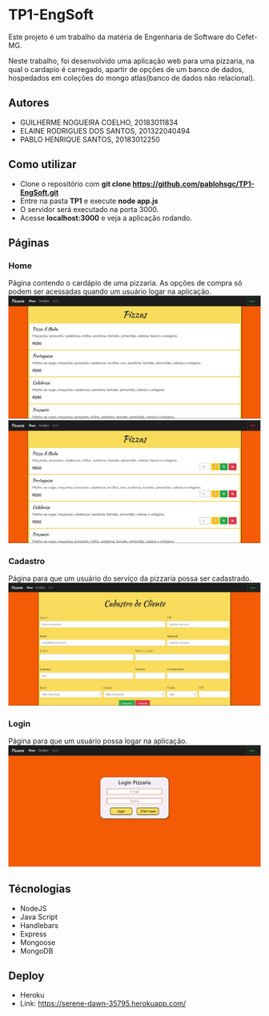 # TP1-EngSoft
Este projeto é um trabalho da matéria de Engenharia de Software do Cefet-MG. 

Neste trabalho, foi desenvolvido uma aplicação web para uma pizzaria, na qual o cardapio é carregado, apartir de opções de um banco de dados, hospedados em coleções do mongo atlas(banco de dados não relacional).

## Autores
 - GUILHERME NOGUEIRA COELHO, 20183011834
 - ELAINE RODRIGUES DOS SANTOS, 201322040494
 - PABLO HENRIQUE SANTOS, 20183012250

## Como utilizar
- Clone o repositório com **git clone https://github.com/pablohsgc/TP1-EngSoft.git**
- Entre na pasta **TP1** e execute **node app.js**
- O servidor será executado na porta 3000.
- Acesse **localhost:3000** e veja a aplicação rodando.

## Páginas
### Home
Página contendo o cardápio de uma pizzaria. As opções de compra só podem ser acessadas quando um usuário logar na aplicação.
![Home 1](images/home1.PNG)
![Home 2](images/home2.PNG)

### Cadastro
Página para que um usuário do serviço da pizzaria possa ser cadastrado.
![Cadastro cliente](images/cadastro.PNG)

### Login
Página para que um usuário possa logar na aplicação.
![Login cliente](images/login.PNG)


## Técnologias
 - NodeJS
 - Java Script
 - Handlebars
 - Express
 - Mongoose
 - MongoDB

## Deploy
 - Heroku
 - Link: https://serene-dawn-35795.herokuapp.com/